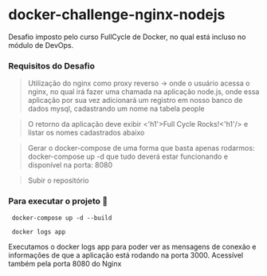 # docker-challenge-nginx-nodejs
Desafio imposto pelo curso FullCycle de Docker, no qual está incluso no módulo de DevOps.

### Requisitos do Desafio
> Utilização do nginx como proxy reverso -> onde o usuário acessa o nginx, no qual irá fazer uma chamada na aplicação node.js, onde essa aplicação por sua vez adicionará um registro em nosso banco de dados mysql, cadastrando um nome na tabela people

> O retorno da aplicação deve exibir <'h1'>Full Cycle Rocks!<'h1'/> e listar os nomes cadastrados abaixo

> Gerar o docker-compose de uma forma que basta apenas rodarmos: docker-compose up -d que tudo deverá estar funcionando e disponível na porta: 8080

> Subir o repositório

### Para executar o projeto :whale:
```
 docker-compose up -d --build
```
<!-- ```
 docker exec -it app bash
```
```
 Dentro do bash execute
 node index.js
``` -->
```
 docker logs app
```

Executamos o docker logs app para poder ver as mensagens de conexão e informações de que a aplicação está rodando na porta 3000. 
Acessível também pela porta 8080 do Nginx
<br/>